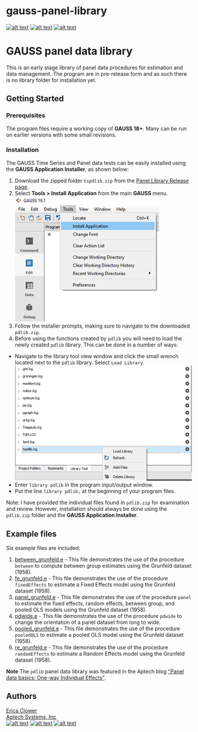 # gauss-panel-library
[![alt text][1.1]][1]
[![alt text][2.1]][2]
[![alt text][3.1]][3]

# GAUSS panel data library
This is an early stage library of panel data procedures for estimation and data management. The program are in pre-release form and as such there is no library folder for installation yet.

## Getting Started
### Prerequisites
The program files require a working copy of **GAUSS 18+**. Many can be run on earlier versions with some small revisions.

### Installation
The GAUSS Time Series and Panel data tests can be easily installed using the **GAUSS Application Installer**, as shown below:

1. Download the zipped folder `tspdlib.zip` from the [Panel Library Release page](https://github.com/aptech/gauss-panel-library/releases).
2. Select **Tools > Install Application** from the main **GAUSS** menu.  
![install wizard](images/install_application.png)  
3. Follow the installer prompts, making sure to navigate to the downloaded `pdlib.zip`.
4. Before using the functions created by `pdlib` you will need to load the newly created `pdlib` library. This can be done in a number of ways:
  *   Navigate to the library tool view window and click the small wrench located next to the `pdlib` library. Select `Load Library`.  
  ![load library](images/load_tspdlib.PNG)
  *  Enter `library pdlib` in the program input/output window.
  *  Put the line `library pdlib;` at the beginning of your program files.

  Note: I have provided the individual files found in `pdlib.zip` for examination and review. However, installation should always be done using the `pdlib.zip` folder and the **GAUSS Application Installer**.

## Example files
Six example files are included:
1. [between_grunfeld.e](examples/between_grunfeld.e) - This file demonstrates the use of the procedure `between` to compute between group estimates using the Grunfeld dataset (1958).
2. [fe_grunfeld.e](examples/fe_grunfeld.e) - This file demonstrates the use of the procedure `fixedEffects` to estimate a Fixed Effects model using the Grunfeld dataset (1958).
3. [panel_grunfeld.e](examples/panel_grunfeld.e) - This file demonstrates the use of the procedure `panel` to estimate the fixed effects, random effects, between group, and pooled OLS models using the Grunfeld dataset (1958).
4. [pdwide.e](examples/pdwide.e) - This file demonstrates the use of the procedure `pdwide` to change the orientation of a panel dataset from long to wide.
5. [pooled_grunfeld.e](examples/pooled_grunfeld.e) - This file demonstrates the use of the procedure `pooledOLS` to estimate a pooled OLS model using the Grunfeld dataset (1958).
6. [re_grunfeld.e](examples/re_grunfeld.e) - This file demonstrates the use of the procedure `randomEffects` to estimate a Random Effects model using the Grunfeld dataset (1958).

**Note** The `pdlib` panel data library was featured in the Aptech blog ["Panel data basics: One-way Individual Effects"](https://www.aptech.com/blog/panel-data-basics-one-way-individual-effects/).

## Authors
[Erica Clower](mailto:eclower@aptech.com)  
[Aptech Systems, Inc](https://www.aptech.com/)  
[![alt text][1.1]][1]
[![alt text][2.1]][2]
[![alt text][3.1]][3]

<!-- links to social media icons -->
[1.1]: https://www.aptech.com/wp-content/uploads/2019/02/fb.png (Visit Aptech Facebook)
[2.1]: https://www.aptech.com/wp-content/uploads/2019/02/gh.png (Aptech Github)
[3.1]: https://www.aptech.com/wp-content/uploads/2019/02/li.png (Find us on LinkedIn)

<!-- links to your social media accounts -->
[1]: https://www.facebook.com/GAUSSAptech/
[2]: https://github.com/aptech
[3]: https://linkedin.com/in/ericaclower
<!-- Please don't remove this: Grab your social icons from https://github.com/carlsednaoui/gitsocial -->
